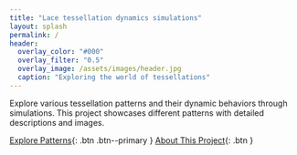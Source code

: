 ```yaml
---
title: "Lace tessellation dynamics simulations"
layout: splash
permalink: /
header:
  overlay_color: "#000"
  overlay_filter: "0.5"
  overlay_image: /assets/images/header.jpg
  caption: "Exploring the world of tessellations"
---
```


<div class="intro">
  <p>
Explore various tessellation patterns and their dynamic behaviors through simulations. This project showcases different patterns with detailed descriptions and images.
</div>

[Explore Patterns](/patterns/){: .btn .btn--primary }
[About This Project](/about/){: .btn }